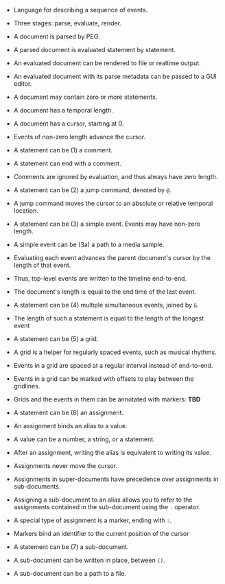 * Language for describing a sequence of events.
* Three stages: parse, evaluate, render.
* A document is parsed by PEG.
* A parsed document is evaluated statement by statement.
* An evaluated document can be rendered to file or realtime output.
* An evaluated document with its parse metadata can be passed to a GUI editor.

* A document may contain zero or more statements.
* A document has a temporal length.
* A document has a cursor, starting at 0.
* Events of non-zero length advance the cursor.

* A statement can be (1) a comment.
* A statement can end with a comment.
* Comments are ignored by evaluation, and thus always have zero length.

* A statement can be (2) a jump command, denoted by `@`.
* A jump command moves the cursor to an absolute or relative temporal location.

* A statement can be (3) a simple event. Events may have non-zero length.
* A simple event can be (3a) a path to a media sample.
* Evaluating each event advances the parent document's cursor by the length of that event.
* Thus, top-level events are written to the timeline end-to-end.
* The document's length is equal to the end time of the last event.

* A statement can be (4) multiple simultaneous events, joined by `&`.
* The length of such a statement is equal to the length of the longest event

* A statement can be (5) a grid.
* A grid is a helper for regularly spaced events, such as musical rhythms.
* Events in a grid are spaced at a regular interval instead of end-to-end.
* Events in a grid can be marked with offsets to play between the gridlines.
* Grids and the events in them can be annotated with markers: **TBD**

* A statement can be (6) an assignment.
* An assignment binds an alias to a value.
* A value can be a number, a string, or a statement.
* After an assignment, writing the alias is equivalent to writing its value.
* Assignments never move the cursor.
* Assignments in super-documents have precedence over assignments in sub-documents.
* Assigning a sub-document to an alias allows you to refer to the assignments
  contained in the sub-document using the `.` operator.
* A special type of assignment is a marker, ending with `:`.
* Markers bind an identifier to the current position of the cursor

* A statement can be (7) a sub-document.
* A sub-document can be written in place, between `()`.
* A sub-document can be a path to a file.
